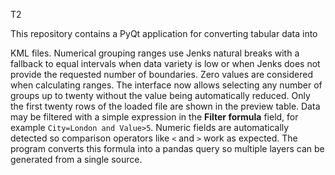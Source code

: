 T2

This repository contains a PyQt application for converting tabular data into

KML files. Numerical grouping ranges use Jenks natural breaks with
a fallback to equal intervals when data variety is low or when Jenks
does not provide the requested number of boundaries. Zero values are
considered when calculating ranges. The interface now allows selecting
any number of groups up to twenty without the value being automatically
reduced. Only the first twenty rows of the loaded file are shown in the
preview table. Data may be filtered with a simple expression in the
**Filter formula** field, for example `City=London and Value>5`.
Numeric fields are automatically detected so comparison operators like
`<` and `>` work as expected. The program converts this formula into a
pandas query so multiple layers can be generated from a single source.
